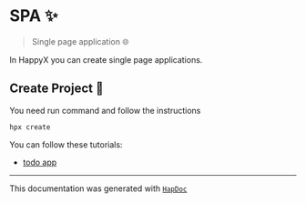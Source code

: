 # SPA ✨

> Single page application 🌐

In HappyX you can create single page applications.

## Create Project 🔨

You need run command and follow the instructions
```bash
hpx create
```

You can follow these tutorials:

- [todo app](/happyx/tutorials/todoApp/first.html)

---

This documentation was generated with [`HapDoc`](https://github.com/HapticX/hapdoc)
